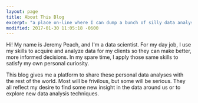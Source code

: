 ```yaml
---
layout: page
title: About This Blog
excerpt: "a place on-line where I can dump a bunch of silly data analyses"
modified: 2017-01-30 11:05:18 -0600
---
```


Hi!  My name is Jeremy Peach, and I'm a data scientist.  For my day job, I use my skills to acquire and analyze data for my clients so they can make better, more
informed decisions.  In my spare time, I apply those same skills to satisfy my own personal curiosity.

This blog gives me a platform to share these personal data analyses with the rest of the world.  Most will be frivilous, but some will be serious.  They all
reflect my desire to find some new insight in the data around us or to explore new data analysis techniques.

